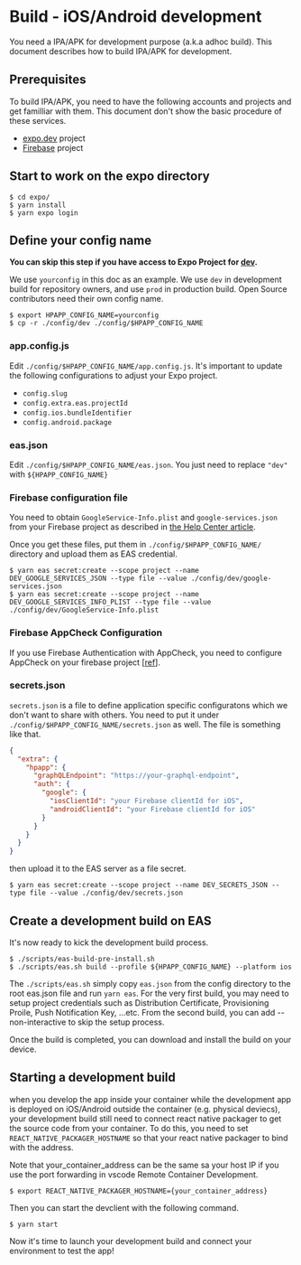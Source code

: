 # Build - iOS/Android development

You need a IPA/APK for development purpose (a.k.a adhoc build). This document describes how to build IPA/APK for development.

## Prerequisites

To build IPA/APK, you need to have the following accounts and projects and get familliar with them. This document don't show the basic procedure of these services.

- [expo.dev](https://expo.dev/) project
- [Firebase](https://firebase.google.com/) project

## Start to work on the expo directory

```shell
$ cd expo/
$ yarn install
$ yarn expo login
```

## Define your config name

**You can skip this step if you have access to Expo Project for [dev](https://expo.dev/accounts/yssk22/projects/hpapp).**

We use `yourconfig` in this doc as an example. We use `dev` in development build for repository owners, and use `prod` in production build. Open Source contributors need their own config name.

```shell
$ export HPAPP_CONFIG_NAME=yourconfig
$ cp -r ./config/dev ./config/$HPAPP_CONFIG_NAME
```

### app.config.js

Edit `./config/$HPAPP_CONFIG_NAME/app.config.js`. It's important to update the following configurations to adjust your Expo project.

- `config.slug`
- `config.extra.eas.projectId`
- `config.ios.bundleIdentifier`
- `config.android.package`

### eas.json

Edit `./config/$HPAPP_CONFIG_NAME/eas.json`. You just need to replace `"dev"` with `${HPAPP_CONFIG_NAME}`

### Firebase configuration file

You need to obtain `GoogleService-Info.plist` and `google-services.json` from your Firebase project as described in [the Help Center article](https://support.google.com/firebase/answer/7015592).

Once you get these files, put them in `./config/$HPAPP_CONFIG_NAME/` directory and upload them as EAS credential.

```text
$ yarn eas secret:create --scope project --name DEV_GOOGLE_SERVICES_JSON --type file --value ./config/dev/google-services.json
$ yarn eas secret:create --scope project --name DEV_GOOGLE_SERVICES_INFO_PLIST --type file --value ./config/dev/GoogleService-Info.plist
```

### Firebase AppCheck Configuration

If you use Firebase Authentication with AppCheck, you need to configure AppCheck on your firebase project [[ref](https://firebase.google.com/docs/app-check/ios/devicecheck-provider?authuser=0&hl=ja)].

### secrets.json

`secrets.json` is a file to define application specific configuratons which we don't want to share with others. You need to put it under `./config/$HPAPP_CONFIG_NAME/secrets.json` as well. The file is something like that.

```json
{
  "extra": {
    "hpapp": {
      "graphQLEndpoint": "https://your-graphql-endpoint",
      "auth": {
        "google": {
          "iosClientId": "your Firebase clientId for iOS",
          "androidClientId": "your Firebase clientId for iOS"
        }
      }
    }
  }
}
```

then upload it to the EAS server as a file secret.

```shell
$ yarn eas secret:create --scope project --name DEV_SECRETS_JSON --type file --value ./config/dev/secrets.json
```

## Create a development build on EAS

It's now ready to kick the development build process.

```shell
$ ./scripts/eas-build-pre-install.sh
$ ./scripts/eas.sh build --profile ${HPAPP_CONFIG_NAME} --platform ios
```

The `./scripts/eas.sh` simply copy `eas.json` from the config directory to the root eas.json file and run `yarn eas`. For the very first build, you may need to setup project credentials such as Distribution Certificate, Provisioning Proile, Push Notification Key, ...etc. From the second build, you can add --non-interactive to skip the setup process.

Once the build is completed, you can download and install the build on your device.

## Starting a development build

when you develop the app inside your container while the development app is deployed on iOS/Android outside the container (e.g. physical deviecs),
your development build still need to connect react native packager to get the source code from your container. To do this, you need to set `REACT_NATIVE_PACKAGER_HOSTNAME`
so that your react native packager to bind with the address.

Note that your_container_address can be the same sa your host IP if you use the port forwarding in vscode Remote Container Development.

```shell
$ export REACT_NATIVE_PACKAGER_HOSTNAME={your_container_address}
```

Then you can start the devclient with the following command.

```shell
$ yarn start
```

Now it's time to launch your development build and connect your environment to test the app!
